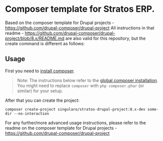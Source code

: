 # Composer template for Stratos ERP.
Based on the composer template for Drupal projects - https://github.com/drupal-composer/drupal-project
All instructions in that readme - https://github.com/drupal-composer/drupal-project/blob/8.x/README.md
are also valid for this repository, but the create command is different as follows:

## Usage

First you need to [install composer](https://getcomposer.org/doc/00-intro.md#installation-linux-unix-osx).

> Note: The instructions below refer to the [global composer installation](https://getcomposer.org/doc/00-intro.md#globally).
You might need to replace `composer` with `php composer.phar` (or similar)
for your setup.

After that you can create the project:

```
composer create-project singularo/stratos-drupal-project:8.x-dev some-dir --no-interaction
```

For any further/more advanced usage instructions, please refer to the readme on the
composer template for Drupal projects - https://github.com/drupal-composer/drupal-project
